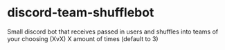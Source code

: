 # discord-team-shufflebot
Small discord bot that receives passed in users and shuffles into teams of your choosing (XvX) X amount of times (default to 3)
